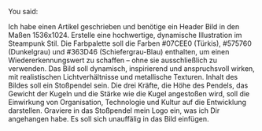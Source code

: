 
You said:





Ich habe einen Artikel geschrieben und benötige ein Header Bild in den Maßen 1536x1024. Erstelle eine hochwertige, dynamische Illustration im Steampunk Stil. Die Farbpalette soll die Farben #07CEE0 (Türkis), #575760 (Dunkelgrau) und #363D46 (Schiefergrau-Blau) enthalten, um einen Wiedererkennungswert zu schaffen – ohne sie ausschließlich zu verwenden. Das Bild soll dynamisch, inspirierend und anspruchsvoll wirken, mit realistischen Lichtverhältnisse und metallische Texturen. Inhalt des Bildes soll ein Stoßpendel sein. Die drei Kräfte, die Höhe des Pendels, das Gewicht der Kugeln und die Stärke wie die Kugel angestoßen wird, soll die Einwirkung von Organisation, Technologie und Kultur auf die Entwicklung darstellen. Graviere in das Stoßpendel mein Logo ein, was ich Dir angehangen habe. Es soll sich unauffälig in das Bild einfügen. 
